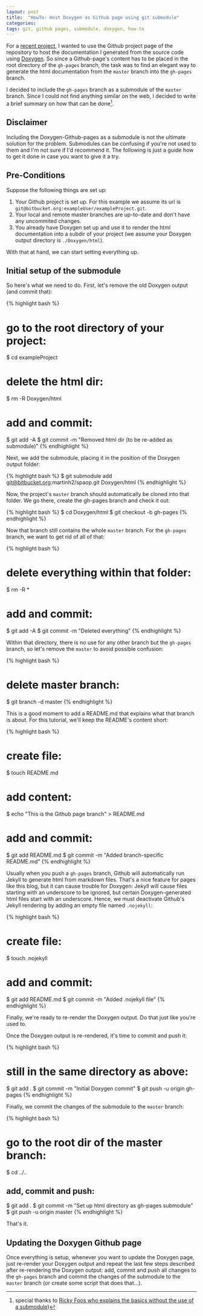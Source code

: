 ```yaml
---
layout: post
title:  "HowTo: Host Doxygen as Github page using git submodule"
categories: 
tags: git, github pages, submodule, doxygen, how-to
---
```


For a [recent project](https://github.com/MartinHH/SPAOP), I wanted to use the Github project page of the repository to host the documentation I generated from the source code using [Doxygen](http://www.doxygen.org/). So since a Github-page's content has to be placed in the root directory of the `gh-pages` branch, the task was to find an elegant way to generate the html documentation from the `master` branch into the `gh-pages` branch.

I decided to include the `gh-pages` branch as a submodule of the `master` branch. Since I could not find anything similar on the web, I decided to write a brief summary on how that can be done[^1].

## Disclaimer

Including the Doxygen-Github-pages as a submodule is not the ultimate solution for the problem. Submodules can be confusing if you're not used to them and I'm not sure if I'd recommend it. The following is just a guide how to get it done in case you want to give it a try.

## Pre-Conditions

Suppose the following things are set up:

1. Your Github project is set up. For this example we assume its url is `git@bitbucket.org:exampleUser/exampleProject.git`.
2. Your local and remote master branches are up-to-date and don't have any uncommited changes.
3. You already have Doxygen set up and use it to render the html documentation into a subdir of your project (we assume your Doxygen output directory is `./Doxygen/html`).

With that at hand, we can start setting everything up.


## Initial setup of the submodule

So here's what we need to do. First, let's remove the old Doxygen output (and commit that):

{% highlight bash %}
# go to the root directory of your project:
$ cd exampleProject	
# delete the html dir:
$ rm -R Doxygen/html
# add and commit:
$ git add -A
$ git commit -m "Removed html dir (to be re-added as submodule)"
{% endhighlight %}

Next, we add the submodule, placing it in the position of the Doxygen output folder:

{% highlight bash %}
$ git submodule add git@bitbucket.org:martinh2/spaop.git Doxygen/html
{% endhighlight %}

Now, the project's `master` branch should automatically be cloned into that folder. We go there, create the gh-pages branch and check it out:

{% highlight bash %}
$ cd Doxygen/html
$ git checkout -b gh-pages
{% endhighlight %}

Now that branch still contains the whole `master` branch. For the `gh-pages` branch, we want to get rid of all of that:

{% highlight bash %}
# delete everything within that folder:
$ rm -R *
# add and commit:
$ git add -A
$ git commit -m "Deleted everything"
{% endhighlight %}

Within that directory, there is no use for any other branch but the `gh-pages` branch, so let's remove the `master` to avoid possible confusion:

{% highlight bash %}
# delete master branch:
$ git branch -d master
{% endhighlight %}

This is a good moment to add a README.md that explains what that branch is about. For this tutorial, we'll keep the README's content short:

{% highlight bash %}
# create file:
$ touch README.md
# add content:
$ echo "This is the Github page branch" > README.md
# add and commit:
$ git add README.md
$ git commit -m "Added branch-specific README.md"
{% endhighlight %}

Usually when you push a `gh-pages` branch, Github will automatically run Jekyll to generate html from markdown files. That's a nice feature for pages like this blog, but it can cause trouble for Doxygen: Jekyll will cause files starting with an underscore to be ignored, but certain Doxygen-generated html files start with an underscore. Hence, we must deactivate Github's Jekyll rendering by adding an empty file named `.nojekyll`:

{% highlight bash %}
# create file:
$ touch .nojekyll
# add and commit:
$ git add README.md
$ git commit -m "Added .nojekyll file"
{% endhighlight %}

Finally, we're ready to re-render the Doxygen output. Do that just like you're used to.

Once the Doxygen output is re-rendered, it's time to commit and push it:

{% highlight bash %}
# still in the same directory as above:
$ git add .
$ git commit -m "Initial Doxygen commit"
$ git push -u origin gh-pages
{% endhighlight %}

Finally, we commit the changes of the submodule to the `master` branch:

{% highlight bash %}
# go to the root dir of the master branch:
$ cd ../..
## add, commit and push:
$ git add .
$ git commit -m "Set up html directory as gh-pages submodule"
$ git push -u origin master
{% endhighlight %}

That's it.

## Updating the Doxygen Github page

Once everything is setup, whenever you want to update the Doxygen page, just re-render your Doxygen output and repeat the last few steps described after re-rendering the Doxygen output: add, commit and push all changes to the `gh-pages` branch and commit the changes of the submodule to the `master` branch (or create some script that does that...).

[^1]: special thanks to [Ricky Foos who explains the basics without the use of a submodule](http://rickfoosusa.blogspot.de/2011/10/howto-use-doxygen-with-github.html))